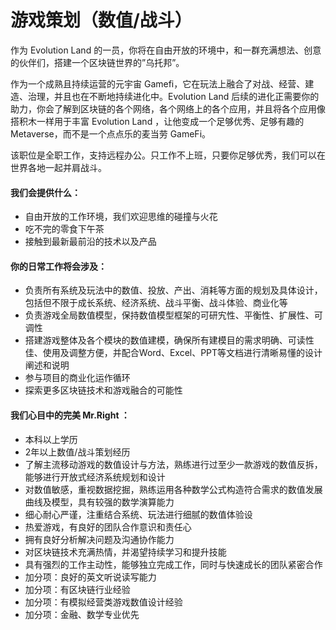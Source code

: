 # 游戏策划（数值/战斗）



作为 Evolution Land 的一员，你将在自由开放的环境中，和一群充满想法、创意的伙伴们，搭建一个区块链世界的”乌托邦”。

作为一个成熟且持续运营的元宇宙 Gamefi，它在玩法上融合了对战、经营、建造、治理，并且也在不断地持续进化中。Evolution Land 后续的进化正需要你的助力，你会了解到区块链的各个网络，各个网络上的各个应用，并且将各个应用像搭积木一样用于丰富 Evolution Land ，让他变成一个足够优秀、足够有趣的 Metaverse，而不是一个点点乐的麦当劳 GameFi。

该职位是全职工作，支持远程办公。只工作不上班，只要你足够优秀，我们可以在世界各地一起并肩战斗。

#### 我们会提供什么：

* 自由开放的工作环境，我们欢迎思维的碰撞与火花
* 吃不完的零食下午茶
* 接触到最新最前沿的技术以及产品

#### 你的日常工作将会涉及：

* 负责所有系统及玩法中的数值、投放、产出、消耗等方面的规划及具体设计，包括但不限于成长系统、经济系统、战斗平衡、战斗体验、商业化等
* 负责游戏全局数值模型，保持数值模型框架的可研宄性、平衡性、扩展性、可调性
* 搭建游戏整体及各个模块的数值建模，确保所有建模目的需求明确、可读性佳、使用及调整方便，并配合Word、Excel、PPT等文档进行清晰易懂的设计阐述和说明
* 参与项目的商业化运作循环
* 探索更多区块链技术和游戏融合的可能性

#### 我们心目中的完美 Mr.Right ：

* 本科以上学历
* 2年以上数值/战斗策划经历
* 了解主流移动游戏的数值设计与方法，熟练进行过至少一款游戏的数值反拆，能够进行开放式经济系统规划和设计
* 对数值敏感，重视数据挖掘，熟练运用各种数学公式构造符合需求的数值发展曲线及模型，具有较强的数学演算能力
* 细心耐心严谨，注重结合系统、玩法进行细腻的数值体验设
* 热爱游戏，有良好的团队合作意识和责任心
* 拥有良好分析解决问题及沟通协作能力
* 对区块链技术充满热情，并渴望持续学习和提升技能
* 具有强烈的工作主动性，能够独立完成工作，同时与快速成长的团队紧密合作
* 加分项：良好的英文听说读写能力
* 加分项：有区块链行业经验
* 加分项：有模拟经营类游戏数值设计经验
* 加分项：金融、数学专业优先
